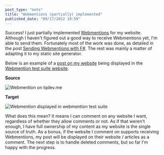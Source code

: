 ```yaml
---
post_type: "note" 
title: "Webmentions (partially) implemented"
published_date: "09/17/2022 19:59"
---
```


Success! I just partially implemented [Webmentions](https://www.w3.org/TR/webmention/) for my website. Although I haven't figured out a good way to receive Webmentions yet, I'm able to send them. Fortunately most of the work was done, as detailed in the post [Sending Webmentions with F#](/posts/sending-webmentions-fsharp-fsadvent/). The rest was mainly a matter of adapting it to my static site generator. 

Below is an example of a [post on my website](https://www.luisquintanilla.me/feed/webmention-test-1/) being displayed in the [Webmention test suite website](https://webmention.rocks/test/1).

**Source**

![Webmention on lqdev.me](https://user-images.githubusercontent.com/11130940/190879250-4554750f-b435-4627-bad9-ecc3d96f9ed0.png)

**Target**

![Webmention displayed in webmention test suite](https://user-images.githubusercontent.com/11130940/190879274-f6566225-2173-4213-a3d0-eeb9fdc67df9.png)

What does this mean? It means I can comment on any website I want, regardless of whether they allow comments or not. As if that weren't enough, I have full ownership of my content as my website is the single source of truth. As a bonus, if the website I comment on supports receiving Webmentions, my post will be displayed on their website / articles as a comment. The next step is to handle deleted comments, but so far I'm happy with the progress. 